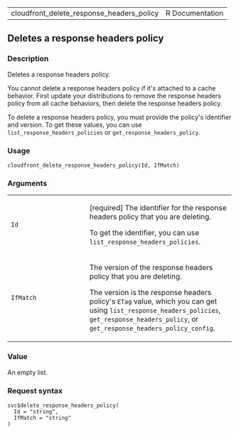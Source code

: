 <table style="width: 100%;">
<tbody>
<tr class="odd">
<td>cloudfront_delete_response_headers_policy</td>
<td style="text-align: right;">R Documentation</td>
</tr>
</tbody>
</table>

## Deletes a response headers policy

### Description

Deletes a response headers policy.

You cannot delete a response headers policy if it's attached to a cache
behavior. First update your distributions to remove the response headers
policy from all cache behaviors, then delete the response headers
policy.

To delete a response headers policy, you must provide the policy's
identifier and version. To get these values, you can use
`list_response_headers_policies` or `get_response_headers_policy`.

### Usage

    cloudfront_delete_response_headers_policy(Id, IfMatch)

### Arguments

<table>
<colgroup>
<col style="width: 35%" />
<col style="width: 65%" />
</colgroup>
<tbody>
<tr class="odd">
<td><code
id="cloudfront_delete_response_headers_policy_:_Id">Id</code></td>
<td><p>[required] The identifier for the response headers policy that
you are deleting.</p>
<p>To get the identifier, you can use
<code>list_response_headers_policies</code>.</p></td>
</tr>
<tr class="even">
<td><code
id="cloudfront_delete_response_headers_policy_:_IfMatch">IfMatch</code></td>
<td><p>The version of the response headers policy that you are
deleting.</p>
<p>The version is the response headers policy's <code>ETag</code> value,
which you can get using <code>list_response_headers_policies</code>,
<code>get_response_headers_policy</code>, or
<code>get_response_headers_policy_config</code>.</p></td>
</tr>
</tbody>
</table>

### Value

An empty list.

### Request syntax

    svc$delete_response_headers_policy(
      Id = "string",
      IfMatch = "string"
    )
